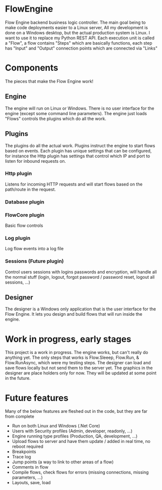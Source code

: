 # FlowEngine
Flow Engine backend business logic controller. The main goal being to make code deployments easier to a Linux server, All my development is done on a Windows desktop, but the actual production system is Linux. I want to use it to replace my Python REST API.
Each execution unit is called a "Flow", a flow contains "Steps" which are basically functions, each step has "Input" and "Output" connection points which are connected via "Links"

# Components
The pieces that make the Flow Engine work!

## Engine
The engine will run on Linux or Windows. There is no user interface for the engine (except some command line parameters). The engine just loads "Flows" controls the plugins which do all the work.

## Plugins
The plugins do all the actual work. Plugins instruct the engine to start flows based on events. Each plugin has unique settings that can be configured, for instance the Http plugin has settings that control which IP and port to listen for inbound requests on.

### Http plugin
Listens for incoming HTTP requests and will start flows based on the path/route in the request.

### Database plugin

### FlowCore plugin
Basic flow controls

### Log plugin
Log flow events into a log file

### Sessions (Future plugin)
Control users sessions with logins passwords and encryption, will handle all the normal stuff (login, logout, forgot password / password reset, logout all sessions, ...)

## Designer 
The designer is a Windows only application that is the user interface for the Flow Engine. It lets you design and build flows that will run inside the engine.

# Work in progress, early stages 
This project is a work in progress. The engine works, but can't really do anything yet. The only steps that works is Flow.Sleeep, Flow.Run, & Flow.RunAsync, which were my testing steps. The designer can load and save flows locally but not send them to the server yet. The graphics in the designer are place holders only for now. They will be updated at some point in the future.

# Future features
Many of the below features are fleshed out in the code, but they are far from complete
* Run on both Linux and Windows (.Net Core)
* Users with Security profiles (Admin, developer, readonly, ...)
* Engine running type profiles (Production, QA, development, ...)
* Upload flows to server and have them update / added in real time, no reboot required
* Breakpoints
* Trace log
* Jump points (a way to link to other areas of a flow)
* Comments in flow
* Compile flows, check flows for errors (missing connections, missing parameters, ...)
* Layouts, save, load
